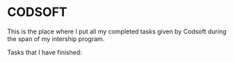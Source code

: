 # CODSOFT

This is the place where I put all my completed tasks given by Codsoft during the span of my intership program.

Tasks that I have finished:
